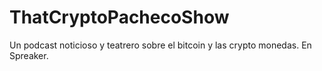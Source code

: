 # ThatCryptoPachecoShow
Un podcast noticioso y teatrero sobre el bitcoin y las crypto monedas. En Spreaker.
